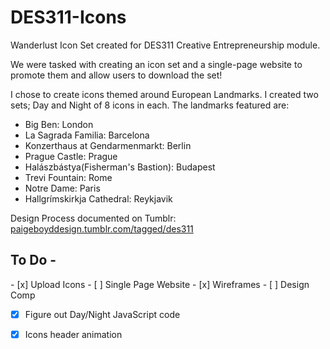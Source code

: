 # DES311-Icons
Wanderlust Icon Set created for DES311 Creative Entrepreneurship module.

We were tasked with creating an icon set and a single-page website to promote them and allow users to download the set!

I chose to create icons themed around European Landmarks. I created two sets; Day and Night of 8 icons in each.
The landmarks featured are:
- Big Ben: London
- La Sagrada Familia: Barcelona
- Konzerthaus at Gendarmenmarkt: Berlin
- Prague Castle: Prague
- Halászbástya(Fisherman's Bastion): Budapest
- Trevi Fountain: Rome
- Notre Dame: Paris
- Hallgrímskirkja Cathedral: Reykjavik
 


Design Process documented on Tumblr: <a href="http://paigeboyddesign.tumblr.com/tagged/des311">paigeboyddesign.tumblr.com/tagged/des311</a>

<h2>To Do - </h2>
- [x] Upload Icons
- [ ] Single Page Website
- [x] Wireframes
- [ ] Design Comp

- [x] Figure out Day/Night JavaScript code
- [x] Icons header animation

